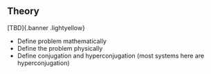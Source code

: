 ## Theory

[TBD]{.banner .lightyellow}

- Define problem mathematically 
- Define the problem physically
- Define conjugation and hyperconjugation (most systems here are hyperconjugation)
